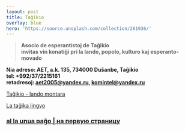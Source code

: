```yaml
---
layout: post
title: Taĝikio
overlay: blue
hero: 'https://source.unsplash.com/collection/261936/'
---
```


> **Asocio de esperantistoj de Taĝikio  
> invitas vin konatiĝi pri la lando, popolo, kulturo kaj
> esperanto-movado**


**Nia adreso: AET, a.k. 135, 734000 Duŝanbe, Taĝikio  
tel: +992/37/2215161  
retadresoj: aet2005@yandex.ru, komintel@yandex.ru**

[Taĝikio - lando montara](pritagxikio/prilalando.htm)

[La taĝika lingvo](tagxlingvo.htm)

### [al la unua paĝo | на первую страницу](index.htm)
